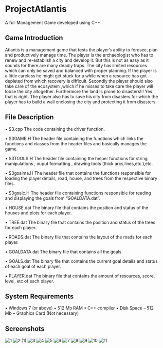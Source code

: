 # ProjectAtlantis
A full Management Game developed using C++ .

## Game Introduction 
Atlantis is a management game that tests the player’s ability to foresee, plan and productively manage time. The player is the archaeologist who has to renew and re-establish a city and develop it. But this is not as easy as it sounds for there are many deadly traps. The city has limited resources which can only be saved and balanced with proper planning. If the player is a little careless he might get stuck for a while when a resource has got depleted from which recovery is difficult. Secondly the player should also take care of the ecosystem ,which if he misses to take care the player will loose the city altogether. Furthermore the land is prone to disasters!!! Yes that is right. The player also has to save his city from disasters for which the player has to build a wall enclosing the city and protecting it from disasters.

## File Description
•	S3.cpp
  The code containing the driver function.

•	S3GAME.H
  The header file containing the functions which links the functions and classes from the header files and basically manages the game.

•	S3TOOLS.H
  The header file containing the helper functions for string manipulations , ouput formatting , drawing tools (thick arcs,lines,etc.),etc.

•	S3goalma.H
  The header file that contains the functions responsible for loading the player details, road, house, and trees from the respective binary files.

•	S3goalc.H
  The  header file containing functions responsible for reading and displaying the goals from “GOALDATA.dat”.

•	HOUSE.dat
  The binary file that contains the position and status of the houses and plots for each player.

•	TREE.dat
  The binary file that contains the position and status of the trees  for each player.

•	ROADS.dat
  The binary file that contains the layout of the roads   for each player.

•	GOALDATA.dat
  The binary file that contains all the goals. 

•	GOALS.dat
  The binary file that contains the current goal details and status of each goal of each player.

•	PLAYER.dat
  The binary file that contains the amount of resources,  score, level, etc of each player.

## System  Requirements

•	 Windows 7 (or above)
•	 512 Mb RAM
•	 C++ compiler
•	 Disk Space – 512 Mb
•	 Graphics Card (Not necessary)

## Screenshots 
![1](https://user-images.githubusercontent.com/68460929/129488361-7315ab31-3ba4-402d-a0d9-25ce0e0adc32.png)
![2 (1)](https://user-images.githubusercontent.com/68460929/129488331-2c927d8a-af51-4a84-bcf2-48baf4891c7f.png)
![3](https://user-images.githubusercontent.com/68460929/129488334-ce0d6469-803e-4c14-8875-98d1af4110ff.png)
![4](https://user-images.githubusercontent.com/68460929/129488335-eb91a12a-f466-416f-8f52-4272585f941d.png)
![5](https://user-images.githubusercontent.com/68460929/129488336-682b6563-fd74-4ffe-af64-b6d91f0c479f.png)
![6](https://user-images.githubusercontent.com/68460929/129488337-bdf6a1eb-705e-43ef-b417-91b40d93741a.png)
![7](https://user-images.githubusercontent.com/68460929/129488341-d96c5df7-5641-49b5-bc59-b395bc8a58fd.png)
![8](https://user-images.githubusercontent.com/68460929/129488345-97ec530c-dc4b-40db-81aa-f7945fea54df.png)
![9](https://user-images.githubusercontent.com/68460929/129488338-f1d07688-f293-4a42-ae3e-8608a2d5faed.png)
![10](https://user-images.githubusercontent.com/6846092/129488339-14a9b36b-8018-46d2-8c7f-8e4e5316601c.png)
![11](https://user-images.githubusercontent.com/68460929/129488349-a8464cca-04a5-4d05-ad47-09a33f3f7d93.png)

